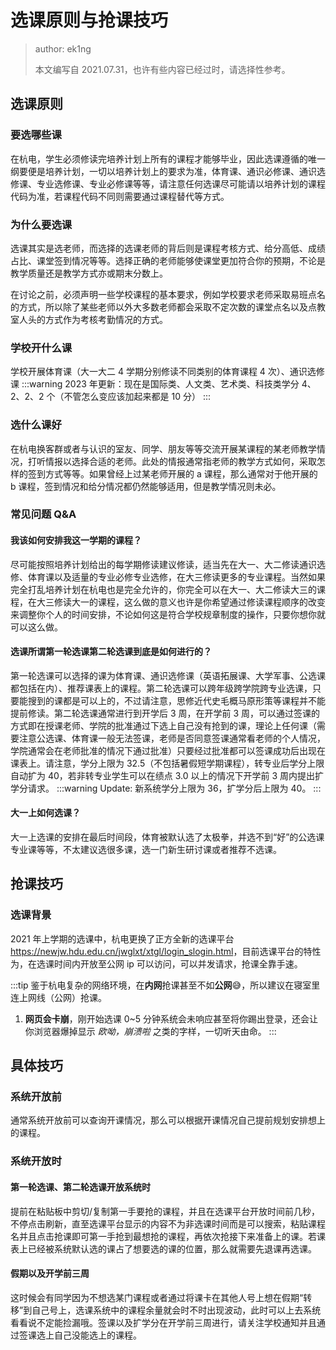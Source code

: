 # 选课原则与抢课技巧

> author: ek1ng
>
> 本文编写自 2021.07.31，也许有些内容已经过时，请选择性参考。

## 选课原则

### 要选哪些课

在杭电，学生必须修读完培养计划上所有的课程才能够毕业，因此选课遵循的唯一纲要便是培养计划，一切以培养计划上的要求为准，体育课、通识必修课、通识选修课、专业选修课、专业必修课等等，请注意任何选课尽可能请以培养计划的课程代码为准，若课程代码不同则需要通过课程替代等方式。

### 为什么要选课

选课其实是选老师，而选择的选课老师的背后则是课程考核方式、给分高低、成绩占比、课堂签到情况等等。选择正确的老师能够使课堂更加符合你的预期，不论是教学质量还是教学方式亦或期末分数上。

在讨论之前，必须声明一些学校课程的基本要求，例如学校要求老师采取易班点名的方式，所以除了某些老师以外大多数老师都会采取不定次数的课堂点名以及点教室人头的方式作为考核考勤情况的方式。

### 学校开什么课

学校开展体育课（大一大二 4 学期分别修读不同类别的体育课程 4 次）、通识选修课
:::warning
2023 年更新：现在是国际类、人文类、艺术类、科技类学分 4、2、2、2 个（不管怎么变应该加起来都是 10 分）
:::

### 选什么课好

在杭电换客群或者与认识的室友、同学、朋友等等交流开展某课程的某老师教学情况，打听情报以选择合适的老师。此处的情报通常指老师的教学方式如何，采取怎样的签到方式等等。如果曾经上过某老师开展的 a 课程，那么通常对于他开展的 b 课程，签到情况和给分情况都仍然能够适用，但是教学情况则未必。

### 常见问题 Q&A

#### 我该如何安排我这一学期的课程？

尽可能按照培养计划给出的每学期修读建议修读，适当先在大一、大二修读通识选修、体育课以及适量的专业必修专业选修，在大三修读更多的专业课程。当然如果完全打乱培养计划在杭电也是完全允许的，你完全可以在大一、大二修读大三的课程，在大三修读大一的课程，这么做的意义也许是你希望通过修读课程顺序的改变来调整你个人的时间安排，不论如何这是符合学校规章制度的操作，只要你想你就可以这么做。

#### 选课所谓第一轮选课第二轮选课到底是如何进行的？

第一轮选课可以选择的课为体育课、通识选修课（英语拓展课、大学军事、公选课都包括在内）、推荐课表上的课程。第二轮选课可以跨年级跨学院跨专业选课，只要能搜到的课都是可以上的，不过请注意，思修近代史毛概马原形策等课程并不能提前修读。第二轮选课通常进行到开学后 3 周，在开学前 3 周，可以通过签课的方式即在授课老师、学院的批准通过下选上自己没有抢到的课，理论上任何课（需要注意公选课、体育课一般无法签课，老师是否同意签课通常看老师的个人情况，学院通常会在老师批准的情况下通过批准）只要经过批准都可以签课成功后出现在课表上。请注意，学分上限为 32.5（不包括暑假短学期课程），转专业后学分上限自动扩为 40，若非转专业学生可以在绩点 3.0 以上的情况下开学前 3 周内提出扩学分请求。
:::warning
Update: 新系统学分上限为 36，扩学分后上限为 40。
:::

#### 大一上如何选课？

大一上选课的安排在最后时间段，体育被默认选了太极拳，并选不到“好”的公选课专业课等等，不太建议选很多课，选一门新生研讨课或者推荐不选课。

## 抢课技巧

### 选课背景

2021 年上学期的选课中，杭电更换了正方全新的选课平台 <https://newjw.hdu.edu.cn/jwglxt/xtgl/login_slogin.html>，目前选课平台的特性为，在选课时间内开放至公网 ip 可以访问，可以并发请求，抢课全靠手速。

:::tip
鉴于杭电复杂的网络环境，在**内网**抢课甚至不如**公网**😅，所以建议在寝室里连上网线（公网）抢课。

1. **网页会卡崩**，刚开始选课 0~5 分钟系统会未响应甚至将你踢出登录，还会让你浏览器爆掉显示 *欧呦，崩溃啦* 之类的字样，一切听天由命。
:::

## 具体技巧

### 系统开放前

通常系统开放前可以查询开课情况，那么可以根据开课情况自己提前规划安排想上的课程。

### 系统开放时

#### 第一轮选课、第二轮选课开放系统时

提前在粘贴板中剪切/复制第一手要抢的课程，并且在选课平台开放时间前几秒，不停点击刷新，直至选课平台显示的内容不为非选课时间而是可以搜索，粘贴课程名并且点击抢课即可第一手抢到最想抢的课程，再依次抢接下来准备上的课。若课表上已经被系统默认选的课占了想要选的课的位置，那么就需要先退课再选课。

#### 假期以及开学前三周

这时候会有同学因为不想选某门课程或者通过将课卡在其他人号上想在假期“转移”到自己号上，选课系统中的课程余量就会时不时出现波动，此时可以上去系统看看说不定能捡漏哦。签课以及扩学分在开学前三周进行，请关注学校通知并且通过签课选上自己没能选上的课程。
